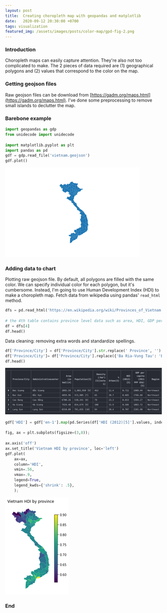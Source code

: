 ```yaml
---
layout: post
title:  Creating choropleth map with geopandas and matplotlib
date:   2020-09-12 20:30:00 +0700
tags: visualization
featured_img: /assets/images/posts/color-map/gpd-fig-2.png
---
```


### Introduction

Choropleth maps can easily capture attention. They're also not too complicated to make. The 2 pieces of data required are (1) geographical polygons and (2) values that correspond to the color on the map.


### Getting geojson files

Raw geojson files can be download from [https://gadm.org/maps.html](https://gadm.org/maps.html). I've done some preprocessing to remove small islands to declutter the map.




### Barebone example

```python
import geopandas as gdp
from unidecode import unidecode

import matplotlib.pyplot as plt
import pandas as pd
gdf = gdp.read_file('vietnam.geojson')
gdf.plot()
```
![fig-0](/assets/images/posts/color-map/gpd-fig-0.png)


### Adding data to chart

Plotting raw geojson file. By default, all polygons are filled with the same color.
We can specify individual color for each polygon, but it's cumbersome.
Instead, I'm going to use Human Development Index (HDI) to make a choropleth map.
Fetch data from wikipedia using pandas' `read_html` method.


```python
dfs = pd.read_html('https://en.wikipedia.org/wiki/Provinces_of_Vietnam')

# the 4th table contains province level data such as area, HDI, GDP per capita)
df = dfs[4]
df.head()
```


Data cleaning: removing extra words and standardize spellings.

```python
df['Province/City'] = df['Province/City'].str.replace(' Province', '').str.replace(' City', '').apply(unidecode)
df['Province/City']= df['Province/City'].replace({'Ba Ria-Vung Tau': 'Ba Ria - Vung Tau', 'Thua Thien-Hue': 'Thua Thien Hue'})
df.head()
```
![fig-1](/assets/images/posts/color-map/gpd-fig-1.png)


```python
gdf['HDI'] = gdf['en-1'].map(pd.Series(df['HDI (2012)[5]'].values, index=df['Province/City'].values).to_dict())

fig, ax = plt.subplots(figsize=(3,8));

ax.axis('off')
ax.set_title('Vietnam HDI by province', loc='left')
gdf.plot(
    ax=ax,
    column='HDI',
    vmin=.56, 
    vmax=.9,
    legend=True,
    legend_kwds={'shrink': .5},
    );
```
![fig-2](/assets/images/posts/color-map/gpd-fig-2.png)

### End